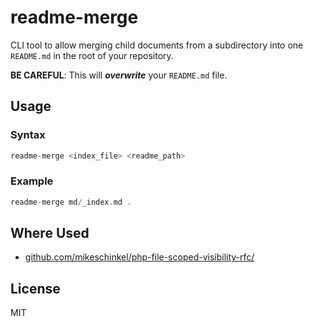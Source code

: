 # readme-merge
CLI tool to allow merging child documents from a subdirectory into one `README.md` in the root of your repository.

**BE CAREFUL**: This will _**overwrite**_ your `README.md` file. 

## Usage
### Syntax
```go
readme-merge <index_file> <readme_path>
```
### Example
```go
readme-merge md/_index.md .
```

## Where Used
- [github.com/mikeschinkel/php-file-scoped-visibility-rfc/](https://github.com/mikeschinkel/php-file-scoped-visibility-rfc/)

## License 
MIT
